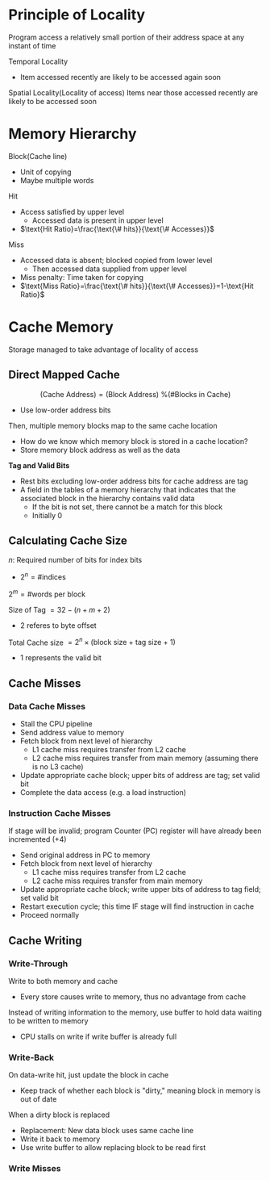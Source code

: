 # Principle of Locality
Program access a relatively small portion of their address space at any instant of time

Temporal Locality
- Item accessed recently are likely to be accessed again soon

Spatial Locality(Locality of access)
Items near those accessed recently are likely to be accessed soon

# Memory Hierarchy
Block(Cache line)
- Unit of copying
- Maybe multiple words

Hit
- Access satisfied by upper level
	- Accessed data is present in upper level
- $\text{Hit Ratio}=\frac{\text{\# hits}}{\text{\# Accesses}}$

Miss
- Accessed data is absent; blocked copied from lower level
	- Then accessed data supplied from upper level
- Miss penalty: Time taken for copying
- $\text{Miss Ratio}=\frac{\text{\# hits}}{\text{\# Accesses}}=1-\text{Hit Ratio}$

# Cache Memory
Storage managed to take advantage of locality of access

## Direct Mapped Cache
$$\text{(Cache Address)}=\text{{(Block Address) \% (\#Blocks in Cache)}}$$
- Use low-order address bits

Then, multiple memory blocks map to the same cache location
- How do we know which memory block is stored in a cache location?
- Store memory block address as well as the data

**Tag and Valid Bits**
- Rest bits excluding low-order address bits for cache address are tag
- A field in the tables of a memory hierarchy that indicates that the associated block in the hierarchy contains valid data
	- If the bit is not set, there cannot be a match for this block
	- Initially 0

## 

## 

## Calculating Cache Size
$n$: Required number of bits for index bits
- $2^{n}=\text{\# indices}$

$2^{m}=\text{\# words per block}$

Size of Tag $= 32-(n+m+2)$
- 2 referes to byte offset

Total Cache size $=2^{n}\times(\text{block size + tag size + 1})$
- 1 represents the valid bit

## Cache Misses
### Data Cache Misses
- Stall the CPU pipeline
- Send address value to memory 
- Fetch block from next level of hierarchy
	- L1 cache miss requires transfer from L2 cache 
	- L2 cache miss requires transfer from main memory (assuming there is no L3 cache) 
- Update appropriate cache block; upper bits of address are tag; set valid bit 
- Complete the data access (e.g. a load instruction)

### Instruction Cache Misses
If stage will be invalid; program Counter (PC) register will have already been incremented (+4) 
- Send original address in PC to memory 
- Fetch block from next level of hierarchy
	- L1 cache miss requires transfer from L2 cache 
	- L2 cache miss requires transfer from main memory 
- Update appropriate cache block; write upper bits of address to tag field; set valid bit 
- Restart execution cycle; this time IF stage will find instruction in cache 
- Proceed normally

## Cache Writing
### Write-Through
Write to both memory and cache
- Every store causes write to memory, thus no advantage from cache

Instead of writing information to the memory, use buffer to hold data waiting to be written to memory
- CPU stalls on write if write buffer is already full

### Write-Back
On data-write hit, just update the block in cache
- Keep track of whether each block is "dirty," meaning block in memory is out of date

When a dirty block is replaced
- Replacement: New data block uses same cache line
- Write it back to memory
- Use write buffer to allow replacing block to be read first

### Write Misses